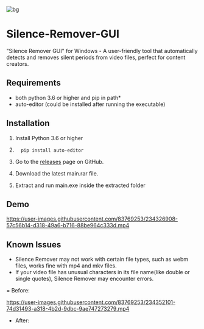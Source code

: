 ![bg](https://user-images.githubusercontent.com/83769253/234232720-df48e75b-5841-4b56-9a78-3378d8281462.png)

# Silence-Remover-GUI
"Silence Remover GUI" for Windows - A user-friendly tool that automatically detects and removes silent periods from video files, perfect for content creators.


## Requirements
- both python 3.6 or higher and pip in path*
- auto-editor (could be installed after running the executable)

## Installation
1. Install Python 3.6 or higher

2.       pip install auto-editor
3. Go to the [releases](https://github.com/ashish-um/Silence-Remover-GUI/releases/tag/first) page on GitHub.
4. Download the latest main.rar file.
5. Extract and run main.exe inside the extracted folder
    

## Demo
https://user-images.githubusercontent.com/83769253/234326908-57c56b14-d318-49a6-b716-88be964c333d.mp4

## Known Issues
- Silence Remover may not work with certain file types, such as webm files, works fine with mp4 and mkv files.
- If your video file has unusual characters in its file name(like double or single quotes), Silence Remover may encounter errors.

= Before: 

https://user-images.githubusercontent.com/83769253/234352101-74d31493-a318-4b2d-9dbc-9ae747273279.mp4


- After: 



